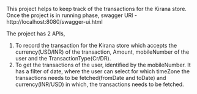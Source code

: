 This project helps to keep track of the transactions for the Kirana store.
Once the project is in running phase, swagger URl - http://localhost:8080/swagger-ui.html

The project has 2 APIs,  
1. To record the transaction for the Kirana store which accepts the currency(USD/INR) of the transaction, Amount, mobileNumber of the user and the TransactionType(Cr/DR).
2. To get the transactions of the user, identified by the mobileNumber. It has a filter of date, where the user can select for which timeZone the transactions needs to be fetched(fromDate and toDate) and currency(INR/USD) in which, the transactions needs to be fetched.